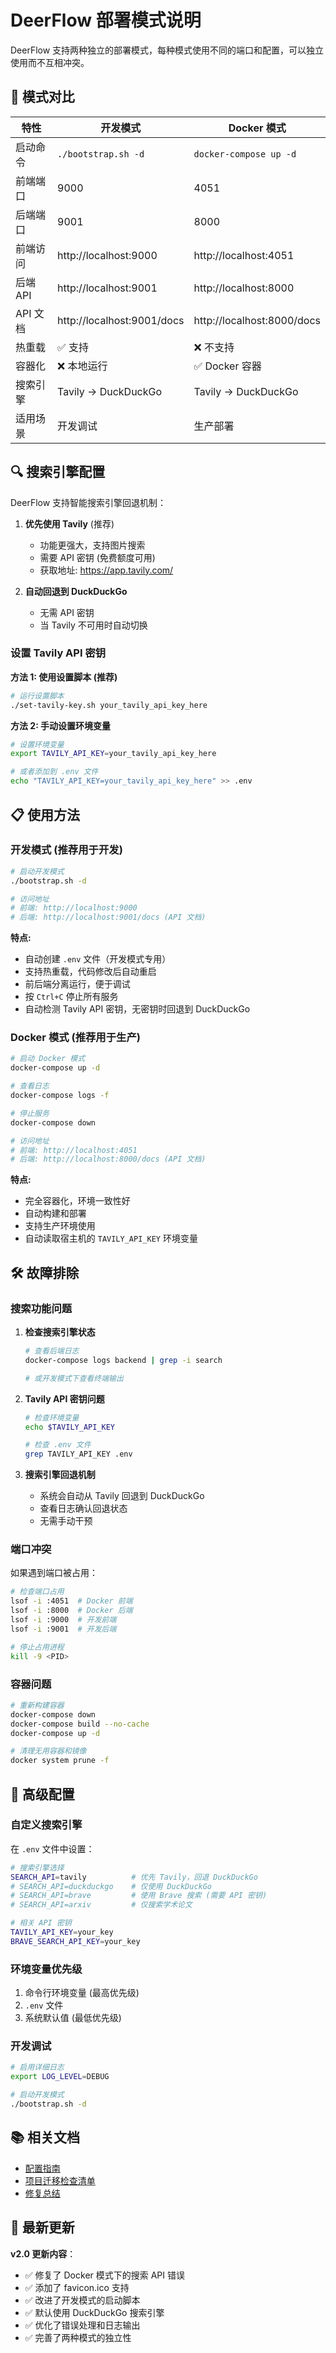 # DeerFlow 部署模式说明

DeerFlow 支持两种独立的部署模式，每种模式使用不同的端口和配置，可以独立使用而不互相冲突。

## 🚀 模式对比

| 特性 | 开发模式 | Docker 模式 |
|------|----------|-------------|
| 启动命令 | `./bootstrap.sh -d` | `docker-compose up -d` |
| 前端端口 | 9000 | 4051 |
| 后端端口 | 9001 | 8000 |
| 前端访问 | http://localhost:9000 | http://localhost:4051 |
| 后端 API | http://localhost:9001 | http://localhost:8000 |
| API 文档 | http://localhost:9001/docs | http://localhost:8000/docs |
| 热重载 | ✅ 支持 | ❌ 不支持 |
| 容器化 | ❌ 本地运行 | ✅ Docker 容器 |
| 搜索引擎 | Tavily → DuckDuckGo | Tavily → DuckDuckGo |
| 适用场景 | 开发调试 | 生产部署 |

## 🔍 搜索引擎配置

DeerFlow 支持智能搜索引擎回退机制：

1. **优先使用 Tavily** (推荐)
   - 功能更强大，支持图片搜索
   - 需要 API 密钥 (免费额度可用)
   - 获取地址: https://app.tavily.com/

2. **自动回退到 DuckDuckGo**
   - 无需 API 密钥
   - 当 Tavily 不可用时自动切换

### 设置 Tavily API 密钥

**方法 1: 使用设置脚本 (推荐)**
```bash
# 运行设置脚本
./set-tavily-key.sh your_tavily_api_key_here
```

**方法 2: 手动设置环境变量**
```bash
# 设置环境变量
export TAVILY_API_KEY=your_tavily_api_key_here

# 或者添加到 .env 文件
echo "TAVILY_API_KEY=your_tavily_api_key_here" >> .env
```

## 📋 使用方法

### 开发模式 (推荐用于开发)

```bash
# 启动开发模式
./bootstrap.sh -d

# 访问地址
# 前端: http://localhost:9000
# 后端: http://localhost:9001/docs (API 文档)
```

**特点:**
- 自动创建 `.env` 文件（开发模式专用）
- 支持热重载，代码修改后自动重启
- 前后端分离运行，便于调试
- 按 `Ctrl+C` 停止所有服务
- 自动检测 Tavily API 密钥，无密钥时回退到 DuckDuckGo

### Docker 模式 (推荐用于生产)

```bash
# 启动 Docker 模式
docker-compose up -d

# 查看日志
docker-compose logs -f

# 停止服务
docker-compose down

# 访问地址
# 前端: http://localhost:4051
# 后端: http://localhost:8000/docs (API 文档)
```

**特点:**
- 完全容器化，环境一致性好
- 自动构建和部署
- 支持生产环境使用
- 自动读取宿主机的 `TAVILY_API_KEY` 环境变量

## 🛠️ 故障排除

### 搜索功能问题

1. **检查搜索引擎状态**
   ```bash
   # 查看后端日志
   docker-compose logs backend | grep -i search
   
   # 或开发模式下查看终端输出
   ```

2. **Tavily API 密钥问题**
   ```bash
   # 检查环境变量
   echo $TAVILY_API_KEY
   
   # 检查 .env 文件
   grep TAVILY_API_KEY .env
   ```

3. **搜索引擎回退机制**
   - 系统会自动从 Tavily 回退到 DuckDuckGo
   - 查看日志确认回退状态
   - 无需手动干预

### 端口冲突

如果遇到端口被占用：

```bash
# 检查端口占用
lsof -i :4051  # Docker 前端
lsof -i :8000  # Docker 后端
lsof -i :9000  # 开发前端
lsof -i :9001  # 开发后端

# 停止占用进程
kill -9 <PID>
```

### 容器问题

```bash
# 重新构建容器
docker-compose down
docker-compose build --no-cache
docker-compose up -d

# 清理无用容器和镜像
docker system prune -f
```

## 🔧 高级配置

### 自定义搜索引擎

在 `.env` 文件中设置：

```bash
# 搜索引擎选择
SEARCH_API=tavily          # 优先 Tavily，回退 DuckDuckGo
# SEARCH_API=duckduckgo    # 仅使用 DuckDuckGo
# SEARCH_API=brave         # 使用 Brave 搜索 (需要 API 密钥)
# SEARCH_API=arxiv         # 仅搜索学术论文

# 相关 API 密钥
TAVILY_API_KEY=your_key
BRAVE_SEARCH_API_KEY=your_key
```

### 环境变量优先级

1. 命令行环境变量 (最高优先级)
2. `.env` 文件
3. 系统默认值 (最低优先级)

### 开发调试

```bash
# 启用详细日志
export LOG_LEVEL=DEBUG

# 启动开发模式
./bootstrap.sh -d
```

## 📚 相关文档

- [配置指南](docs/configuration_guide.md)
- [项目迁移检查清单](MIGRATION_CHECKLIST.md)
- [修复总结](FIXES_SUMMARY.md)

## 🔄 最新更新

**v2.0 更新内容**：
- ✅ 修复了 Docker 模式下的搜索 API 错误
- ✅ 添加了 favicon.ico 支持
- ✅ 改进了开发模式的启动脚本
- ✅ 默认使用 DuckDuckGo 搜索引擎
- ✅ 优化了错误处理和日志输出
- ✅ 完善了两种模式的独立性 